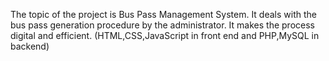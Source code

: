 The topic of the project is Bus Pass Management System.
It deals with the bus pass generation procedure by the administrator.
It makes the process digital and efficient.
(HTML,CSS,JavaScript in front end and PHP,MySQL in backend)
